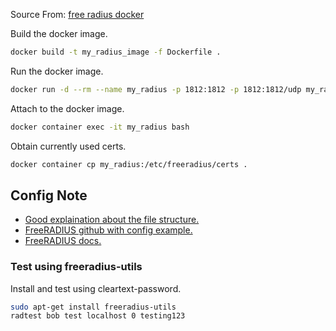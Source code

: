 Source From: [free radius docker](https://hub.docker.com/r/freeradius/freeradius-server/)

Build the docker image.
```bash
docker build -t my_radius_image -f Dockerfile .
```

Run the docker image.
```bash
docker run -d --rm --name my_radius -p 1812:1812 -p 1812:1812/udp my_radius_image
```

Attach to the docker image.
```bash
docker container exec -it my_radius bash
```

Obtain currently used certs.
```bash
docker container cp my_radius:/etc/freeradius/certs .
```

## Config Note
* [Good explaination about the file structure.](https://networkradius.com/doc/3.0.10/raddb/home.html)
* [FreeRADIUS github with config example.](https://github.com/FreeRADIUS/freeradius-server)
* [FreeRADIUS docs.](https://github.com/FreeRADIUS/freeradius-server/blob/master/doc/antora/modules/raddb/pages/index.adoc) 


### Test using freeradius-utils

Install and test using cleartext-password.
```bash
sudo apt-get install freeradius-utils
radtest bob test localhost 0 testing123
```
